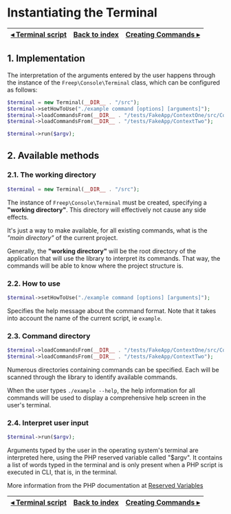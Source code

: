 # Instantiating the Terminal

[◂ Terminal script](02-terminal-script.md) | [Back to index](index.md) | [Creating Commands ▸](04-creating-commands.md)
-- | -- | --

## 1. Implementation

The interpretation of the arguments entered by the user happens through the instance of the `Freep\Console\Terminal` class, which can be configured as follows:

```php
$terminal = new Terminal(__DIR__ . "/src");
$terminal->setHowToUse("./example command [options] [arguments]");
$terminal->loadCommandsFrom(__DIR__ . "/tests/FakeApp/ContextOne/src/Commands");
$terminal->loadCommandsFrom(__DIR__ . "/tests/FakeApp/ContextTwo");

$terminal->run($argv);
```

## 2. Available methods

### 2.1. The working directory

```php
$terminal = new Terminal(__DIR__ . "/src");
```

The instance of `Freep\Console\Terminal` must be created, specifying a **"working directory"**. 
This directory will effectively not cause any side effects.

It's just a way to make available, for all existing commands, what is the *"main directory"* of the current project.

Generally, the **"working directory"** will be the root directory of the application that will use the library to interpret its commands. That way, the commands will be able to know where the project structure is.

### 2.2. How to use

```php
$terminal->setHowToUse("./example command [options] [arguments]");
```

Specifies the help message about the command format. Note that it takes into account the name of the current script, ie `example`.


### 2.3. Command directory

```php
$terminal->loadCommandsFrom(__DIR__ . "/tests/FakeApp/ContextOne/src/Commands");
$terminal->loadCommandsFrom(__DIR__ . "/tests/FakeApp/ContextTwo");
```

Numerous directories containing commands can be specified. Each will be scanned through the library to identify available commands.

When the user types `./example --help`, the help information for all commands will be used to display a comprehensive help screen in the user's terminal.

### 2.4. Interpret user input

```php
$terminal->run($argv);
```

Arguments typed by the user in the operating system's terminal are interpreted here, using the PHP reserved variable called "$argv". It contains a list of words typed in the terminal and is only present when a PHP script is executed in CLI, that is, in the terminal.

More information from the PHP documentation at [Reserved Variables](https://www.php.net/manual/pt_BR/reserved.variables.argv.php)


[◂ Terminal script](02-terminal-script.md) | [Back to index](index.md) | [Creating Commands ▸](04-creating-commands.md)
-- | -- | --
